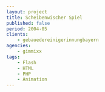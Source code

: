 ```yaml
---
layout: project
title: Scheibenwischer Spiel
published: false
period: 2004-05
clients:
    - gebauedereinigerinnungbayern
agencies:
    - gimmixx
tags:
    - Flash
    - HTML
    - PHP
    - Animation
---
```

